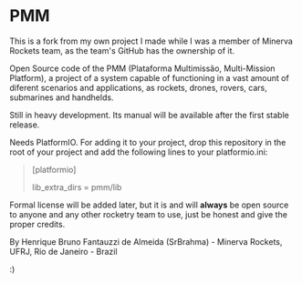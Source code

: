 # PMM

This is a fork from my own project I made while I was a member of Minerva Rockets team, as the team's GitHub has the ownership of it.

Open Source code of the PMM (Plataforma Multimissão, Multi-Mission Platform), a project of a system capable of functioning in a vast amount of diferent scenarios and applications, as rockets, drones, rovers, cars, submarines and handhelds.

Still in heavy development. Its manual will be available after the first stable release.

Needs PlatformIO. For adding it to your project, drop this repository in the root of your project and add the following lines to your platformio.ini:


>[platformio]
>
>lib_extra_dirs = pmm/lib


Formal license will be added later, but it is and will **always** be open source to anyone and any other rocketry team to use, just be honest and give the proper credits.

By Henrique Bruno Fantauzzi de Almeida (SrBrahma) - Minerva Rockets, UFRJ, Rio de Janeiro - Brazil

:)

